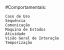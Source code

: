 #Comportamentais:

	Caso de Uso
	Sequência
	Comunicação
	Maquina de Estados
	Atividade
	Visão Geral de Interação
	Temporização
